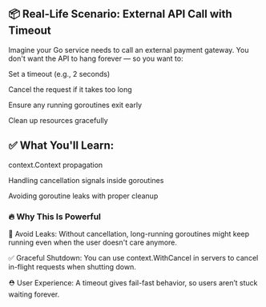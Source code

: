 ## 📦 Real-Life Scenario: External API Call with Timeout
Imagine your Go service needs to call an external payment gateway. You don't want the API to hang forever — so you want to:

Set a timeout (e.g., 2 seconds)

Cancel the request if it takes too long

Ensure any running goroutines exit early

Clean up resources gracefully

## ✅ What You'll Learn:
context.Context propagation

Handling cancellation signals inside goroutines

Avoiding goroutine leaks with proper cleanup

### 🔥 Why This Is Powerful
🚫 Avoid Leaks:
Without cancellation, long-running goroutines might keep running even when the user doesn't care anymore.

✅ Graceful Shutdown:
You can use context.WithCancel in servers to cancel in-flight requests when shutting down.

⛑️ User Experience:
A timeout gives fail-fast behavior, so users aren’t stuck waiting forever.

